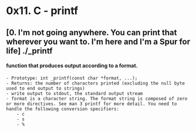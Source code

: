 # 0x11. C - printf
## [0. I'm not going anywhere. You can print that wherever you want to. I'm here and I'm a Spur for life] ./_printf 

#### function that produces output according to a format.

    - Prototype: int _printf(const char *format, ...);
    - Returns: the number of characters printed (excluding the null byte used to end output to strings)
    - write output to stdout, the standard output stream
    - format is a character string. The format string is composed of zero or more directives. See man 3 printf for more detail. You need to handle the following conversion specifiers:
        - c
        - s
        - %
